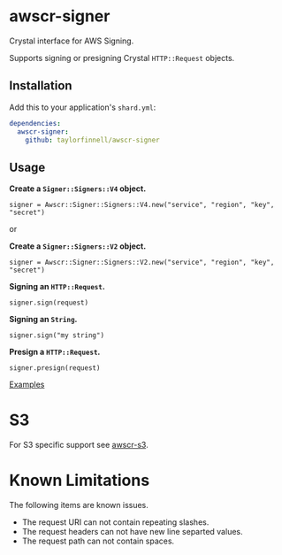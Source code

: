 # awscr-signer

Crystal interface for AWS Signing.

Supports signing or presigning Crystal `HTTP::Request` objects.

## Installation

Add this to your application's `shard.yml`:

```yaml
dependencies:
  awscr-signer:
    github: taylorfinnell/awscr-signer
```

## Usage

**Create a `Signer::Signers::V4` object.**

```crystal
signer = Awscr::Signer::Signers::V4.new("service", "region", "key", "secret")
```

or

**Create a `Signer::Signers::V2` object.**

```crystal
signer = Awscr::Signer::Signers::V2.new("service", "region", "key", "secret")
```

**Signing an `HTTP::Request`.**

```crystal
signer.sign(request)
```

**Signing an `String`.**

```crystal
signer.sign("my string")
```

**Presign a `HTTP::Request`.**

```crystal
signer.presign(request)
```

[Examples](https://github.com/taylorfinnell/awscr-signer/tree/master/examples)

# S3

For S3 specific support see [awscr-s3](https://github.com/taylorfinnell/awscr-s3/).

# Known Limitations

The following items are known issues.

- The request URI can not contain repeating slashes.
- The request headers can not have new line separted values.
- The request path can not contain spaces.
